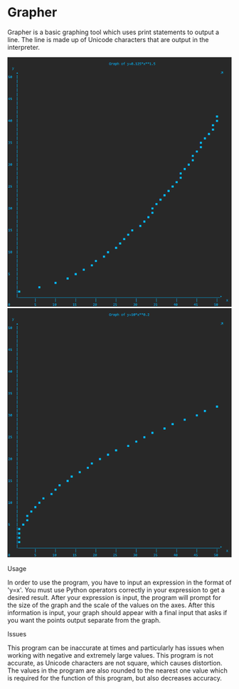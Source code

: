 # Grapher     
 
Grapher is a basic graphing tool which uses print statements to output a line.
The line is made up of Unicode characters that are output in the interpreter.
	
![0125x15](screenshots/0125x15.png)
![10x02](screenshots/10x02.png)

Usage

In order to use the program, you have to input an expression in the format of 'y=x'. 
You must use Python operators correctly in your expression to get a desired result.
After your expression is input, the program will prompt for the size of the graph and the 
scale of the values on the axes. 
After this information is input, your graph should appear with a final input that asks 
if you want the points output separate from the graph.

Issues
	
This program can be inaccurate at times and particularly has issues when working with 
negative and extremely large values. 
This program is not accurate, as Unicode characters are not square, which causes
distortion. The values in the program are also rounded to the nearest one value which 
is required for the function of this program, but also decreases accuracy.
	
